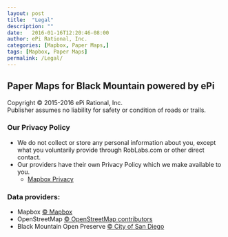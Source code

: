 ```yaml
---
layout: post
title:  "Legal"
description: ""
date:   2016-01-16T12:20:46-08:00
author: ePi Rational, Inc.
categories: [Mapbox, Paper Maps,]
tags: [Mapbox, Paper Maps]
permalink: /Legal/
---
```


## Paper Maps for Black Mountain powered by ePi
Copyright © 2015-2016 ePi Rational, Inc.  
Publisher assumes no liability for safety or condition of roads or trails.

### Our Privacy Policy
* We do not collect or store any personal information about you,
except what you voluntarily provide through RobLabs.com or other direct contact.
* Our providers have their own Privacy Policy which we make available to you.
  * [Mapbox Privacy]

### Data providers:
* Mapbox [© Mapbox][Mapbox]
* OpenStreetMap [© OpenStreetMap contributors][OpenStreetMap]
* Black Mountain Open Preserve [© City of San Diego][SanDiego]

[Mapbox]: https://www.mapbox.com/about/maps/
[Mapbox Privacy]:  https://www.mapbox.com/privacy
[OpenStreetMap]: http://www.openstreetmap.org/copyright/
[SanDiego]: http://www.sandiego.gov/
[tsg]:  http://www.timestampgenerator.com
